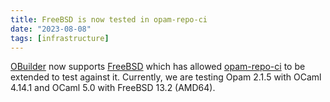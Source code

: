 ```yaml
---
title: FreeBSD is now tested in opam-repo-ci
date: "2023-08-08"
tags: [infrastructure]
---
```


[OBuilder](https://github.com/ocurrent/obuilder/issues/109)
now supports [FreeBSD](https://www.freebsd.org) which has allowed
[opam-repo-ci](https://opam.ci.ocaml.org) to be extended to test against
it.  Currently, we are testing Opam 2.1.5 with OCaml 4.14.1 and OCaml
5.0 with FreeBSD 13.2 (AMD64).
